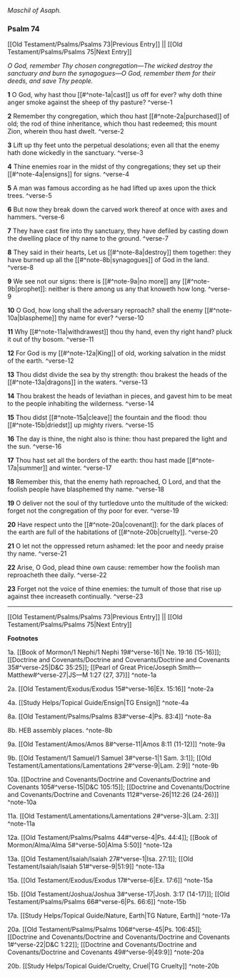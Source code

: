 *Maschil of Asaph.*

### Psalm 74

[[Old Testament/Psalms/Psalms 73|Previous Entry]]  ||  [[Old Testament/Psalms/Psalms 75|Next Entry]]

*O God, remember Thy chosen congregation—The wicked destroy the sanctuary and burn the synagogues—O God, remember them for their deeds, and save Thy people.*

**1**  O God, why hast thou [[#^note-1a|cast]] us off for ever? why doth thine anger smoke against the sheep of thy pasture? ^verse-1

**2**  Remember thy congregation, which thou hast [[#^note-2a|purchased]] of old; the rod of thine inheritance, which thou hast redeemed; this mount Zion, wherein thou hast dwelt. ^verse-2

**3**  Lift up thy feet unto the perpetual desolations; even all that the enemy hath done wickedly in the sanctuary. ^verse-3

**4**  Thine enemies roar in the midst of thy congregations; they set up their [[#^note-4a|ensigns]] for signs. ^verse-4

**5**  A man was famous according as he had lifted up axes upon the thick trees. ^verse-5

**6**  But now they break down the carved work thereof at once with axes and hammers. ^verse-6

**7**  They have cast fire into thy sanctuary, they have defiled by casting down the dwelling place of thy name to the ground. ^verse-7

**8**  They said in their hearts, Let us [[#^note-8a|destroy]] them together: they have burned up all the [[#^note-8b|synagogues]] of God in the land. ^verse-8

**9**  We see not our signs: there is [[#^note-9a|no more]] any [[#^note-9b|prophet]]: neither is there among us any that knoweth how long. ^verse-9

**10**  O God, how long shall the adversary reproach? shall the enemy [[#^note-10a|blaspheme]] thy name for ever? ^verse-10

**11**  Why [[#^note-11a|withdrawest]] thou thy hand, even thy right hand? pluck it out of thy bosom. ^verse-11

**12**  For God is my [[#^note-12a|King]] of old, working salvation in the midst of the earth. ^verse-12

**13**  Thou didst divide the sea by thy strength: thou brakest the heads of the [[#^note-13a|dragons]] in the waters. ^verse-13

**14**  Thou brakest the heads of leviathan in pieces, and gavest him to be meat to the people inhabiting the wilderness. ^verse-14

**15**  Thou didst [[#^note-15a|cleave]] the fountain and the flood: thou [[#^note-15b|driedst]] up mighty rivers. ^verse-15

**16**  The day is thine, the night also is thine: thou hast prepared the light and the sun. ^verse-16

**17**  Thou hast set all the borders of the earth: thou hast made [[#^note-17a|summer]] and winter. ^verse-17

**18**  Remember this, that the enemy hath reproached, O Lord, and that the foolish people have blasphemed thy name. ^verse-18

**19**  O deliver not the soul of thy turtledove unto the multitude of the wicked: forget not the congregation of thy poor for ever. ^verse-19

**20**  Have respect unto the [[#^note-20a|covenant]]: for the dark places of the earth are full of the habitations of [[#^note-20b|cruelty]]. ^verse-20

**21**  O let not the oppressed return ashamed: let the poor and needy praise thy name. ^verse-21

**22**  Arise, O God, plead thine own cause: remember how the foolish man reproacheth thee daily. ^verse-22

**23**  Forget not the voice of thine enemies: the tumult of those that rise up against thee increaseth continually. ^verse-23


---
[[Old Testament/Psalms/Psalms 73|Previous Entry]]  ||  [[Old Testament/Psalms/Psalms 75|Next Entry]]


**Footnotes**


1a. [[Book of Mormon/1 Nephi/1 Nephi 19#^verse-16|1 Ne. 19:16 (15-16)]]; [[Doctrine and Covenants/Doctrine and Covenants/Doctrine and Covenants 35#^verse-25|D&C 35:25]]; [[Pearl of Great Price/Joseph Smith—Matthew#^verse-27|JS—M 1:27 (27, 37)]] ^note-1a

2a. [[Old Testament/Exodus/Exodus 15#^verse-16|Ex. 15:16]] ^note-2a

4a. [[Study Helps/Topical Guide/Ensign|TG Ensign]] ^note-4a

8a. [[Old Testament/Psalms/Psalms 83#^verse-4|Ps. 83:4]] ^note-8a

8b. HEB assembly places. ^note-8b

9a. [[Old Testament/Amos/Amos 8#^verse-11|Amos 8:11 (11-12)]] ^note-9a

9b. [[Old Testament/1 Samuel/1 Samuel 3#^verse-1|1 Sam. 3:1]]; [[Old Testament/Lamentations/Lamentations 2#^verse-9|Lam. 2:9]] ^note-9b

10a. [[Doctrine and Covenants/Doctrine and Covenants/Doctrine and Covenants 105#^verse-15|D&C 105:15]]; [[Doctrine and Covenants/Doctrine and Covenants/Doctrine and Covenants 112#^verse-26|112:26 (24-26)]] ^note-10a

11a. [[Old Testament/Lamentations/Lamentations 2#^verse-3|Lam. 2:3]] ^note-11a

12a. [[Old Testament/Psalms/Psalms 44#^verse-4|Ps. 44:4]]; [[Book of Mormon/Alma/Alma 5#^verse-50|Alma 5:50]] ^note-12a

13a. [[Old Testament/Isaiah/Isaiah 27#^verse-1|Isa. 27:1]]; [[Old Testament/Isaiah/Isaiah 51#^verse-9|51:9]] ^note-13a

15a. [[Old Testament/Exodus/Exodus 17#^verse-6|Ex. 17:6]] ^note-15a

15b. [[Old Testament/Joshua/Joshua 3#^verse-17|Josh. 3:17 (14-17)]]; [[Old Testament/Psalms/Psalms 66#^verse-6|Ps. 66:6]] ^note-15b

17a. [[Study Helps/Topical Guide/Nature, Earth|TG Nature, Earth]] ^note-17a

20a. [[Old Testament/Psalms/Psalms 106#^verse-45|Ps. 106:45]]; [[Doctrine and Covenants/Doctrine and Covenants/Doctrine and Covenants 1#^verse-22|D&C 1:22]]; [[Doctrine and Covenants/Doctrine and Covenants/Doctrine and Covenants 49#^verse-9|49:9]] ^note-20a

20b. [[Study Helps/Topical Guide/Cruelty, Cruel|TG Cruelty]] ^note-20b